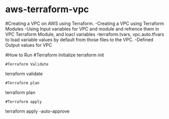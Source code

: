 # aws-terraform-vpc
#Creating a VPC on AWS using Terraform. 
-Creating a VPC using Terraform Modules
-Using Input variables for VPC and module and refrence them in VPC Terraform Module, and loacl variables
-terraform.tvars, vpc.auto.tfvars to load variable values by default from those files to the VPC. 
-Defined Output values for VPC



#How to Run
    #Terraform Initialize
 terraform init

    #Terraform Validate
terraform validate

    #Terraform plan
terraform plan

    #Terraform apply
terraform apply -auto-approve




